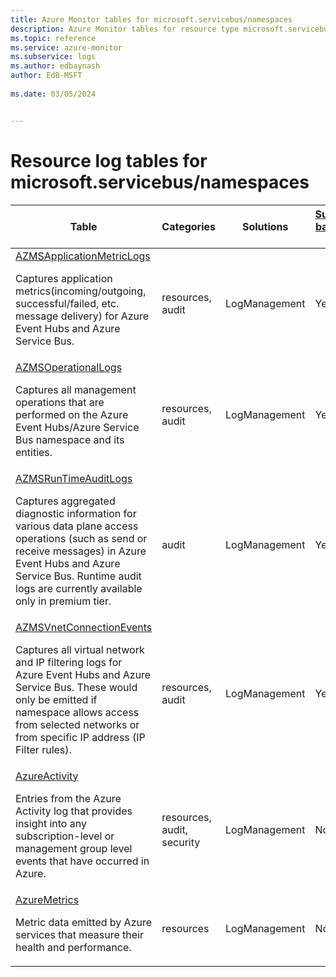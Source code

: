 ```yaml
---
title: Azure Monitor tables for microsoft.servicebus/namespaces
description: Azure Monitor tables for resource type microsoft.servicebus/namespaces
ms.topic: reference
ms.service: azure-monitor
ms.subservice: logs
ms.author: edbaynash
author: EdB-MSFT
   
ms.date: 03/05/2024


---
```


# Resource log tables for microsoft.servicebus/namespaces  


| Table | Categories | Solutions|[Supports basic log plan](/azure/azure-monitor/logs/basic-logs-configure?tabs=portal-1#compare-the-basic-and-analytics-log-data-plans)| Queries|
|---|---|---|---|---|
| [AZMSApplicationMetricLogs](/azure/azure-monitor/reference/tables/AZMSApplicationMetricLogs)<p>Captures application metrics(incoming/outgoing, successful/failed, etc. message delivery) for Azure Event Hubs and Azure Service Bus. | resources, audit | LogManagement | Yes| -|
| [AZMSOperationalLogs](/azure/azure-monitor/reference/tables/AZMSOperationalLogs)<p>Captures all management operations that are performed on the Azure Event Hubs/Azure Service Bus namespace and its entities. | resources, audit | LogManagement | Yes| [Yes](/azure/azure-monitor/reference/queries/azmsoperationallogs)|
| [AZMSRunTimeAuditLogs](/azure/azure-monitor/reference/tables/AZMSRunTimeAuditLogs)<p>Captures aggregated diagnostic information for various data plane access operations (such as send or receive messages) in Azure Event Hubs and Azure Service Bus. Runtime audit logs are currently available only in premium tier. | audit | LogManagement | Yes| [Yes](/azure/azure-monitor/reference/queries/azmsruntimeauditlogs)|
| [AZMSVnetConnectionEvents](/azure/azure-monitor/reference/tables/AZMSVnetConnectionEvents)<p>Captures all virtual network and IP filtering logs for Azure Event Hubs and Azure Service Bus. These would only be emitted if namespace allows access from selected networks or from specific IP address (IP Filter rules). | resources, audit | LogManagement | Yes| [Yes](/azure/azure-monitor/reference/queries/azmsvnetconnectionevents)|
| [AzureActivity](/azure/azure-monitor/reference/tables/AzureActivity)<p>Entries from the Azure Activity log that provides insight into any subscription-level or management group level events that have occurred in Azure. | resources, audit, security | LogManagement | No| [Yes](/azure/azure-monitor/reference/queries/azureactivity)|
| [AzureMetrics](/azure/azure-monitor/reference/tables/AzureMetrics)<p>Metric data emitted by Azure services that measure their health and performance. | resources | LogManagement | No| [Yes](/azure/azure-monitor/reference/queries/azuremetrics)|

